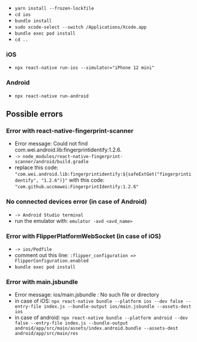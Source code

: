 * `yarn install --frozen-lockfile`
* `cd ios`
* `bundle install`
* `sudo xcode-select --switch /Applications/Xcode.app`
* `bundle exec pod install`
* `cd ..`

### iOS

* `npx react-native run-ios --simulator="iPhone 12 mini"`

### Android

* `npx react-native run-android`

## Possible errors

### Error with react-native-fingerprint-scanner
* Error message: Could not find com.wei.android.lib:fingerprintidentify:1.2.6.
* `-> node_modules/react-native-fingerprint-scanner/android/build.gradle`
* replace this code: `"com.wei.android.lib:fingerprintidentify:${safeExtGet("fingerprintidentify", "1.2.6")}"` with this code: `"com.github.uccmawei:FingerprintIdentify:1.2.6"`

### No connected devices error (in case of Android)
* `-> Android Studio terminal`
* run the emulator with: `emulator -avd <avd_name>`

### Error with FlipperPlatformWebSocket (in case of iOS)
* `-> ios/Podfile`
* comment out this line: `:flipper_configuration => FlipperConfiguration.enabled`
* `bundle exec pod install`

### Error with main.jsbundle
* Error message: ios/main.jsbundle : No such file or directory
* in case of iOS: `npx react-native bundle --platform ios --dev false --entry-file index.js --bundle-output ios/main.jsbundle --assets-dest ios`
* in case of android: `npx react-native bundle --platform android --dev false --entry-file index.js --bundle-output android/app/src/main/assets/index.android.bundle --assets-dest android/app/src/main/res`
